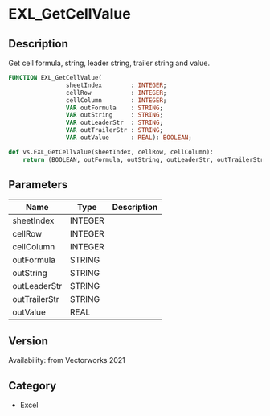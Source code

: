 # EXL_GetCellValue

## Description
Get cell formula, string, leader string, trailer string and value.

```pascal
FUNCTION EXL_GetCellValue(
				sheetIndex        : INTEGER;
				cellRow           : INTEGER;
				cellColumn        : INTEGER;
				VAR outFormula    : STRING;
				VAR outString     : STRING;
				VAR outLeaderStr  : STRING;
				VAR outTrailerStr : STRING;
				VAR outValue      : REAL): BOOLEAN;
```

```python
def vs.EXL_GetCellValue(sheetIndex, cellRow, cellColumn):
    return (BOOLEAN, outFormula, outString, outLeaderStr, outTrailerStr, outValue)
```

## Parameters
|Name|Type|Description|
|---|---|---|
|sheetIndex|INTEGER|   |
|cellRow|INTEGER|   |
|cellColumn|INTEGER|   |
|outFormula|STRING|   |
|outString|STRING|   |
|outLeaderStr|STRING|   |
|outTrailerStr|STRING|   |
|outValue|REAL|   |

## Version
Availability: from Vectorworks 2021

## Category
* Excel


